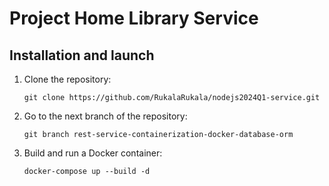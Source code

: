 # Project Home Library Service


## Installation and launch

1. Clone the repository:

    ```
    git clone https://github.com/RukalaRukala/nodejs2024Q1-service.git
    ```

2. Go to the next branch of the repository:

    ```
    git branch rest-service-containerization-docker-database-orm
    ```

3. Build and run a Docker container:

   ```
   docker-compose up --build -d
   ```